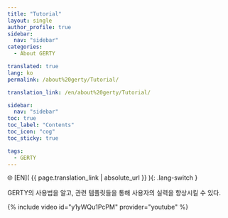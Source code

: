 ```yaml
---
title: "Tutorial"
layout: single
author_profile: true
sidebar:
  nav: "sidebar"
categories:
  - About GERTY

translated: true
lang: ko
permalink: /about%20gerty/Tutorial/

translation_link: /en/about%20gerty/Tutorial/

sidebar:
  nav: "sidebar"
toc: true
toc_label: "Contents"
toc_icon: "cog"
toc_sticky: true

tags: 
  - GERTY
---
```


🌐 [EN]( {{ page.translation_link | absolute_url }} ){: .lang-switch }

GERTY의 사용법을 알고, 관련 템플릿들을 통해 사용자의 실력을 향상시킬 수 있다.

{% include video id="y1yWQu1PcPM" provider="youtube" %}